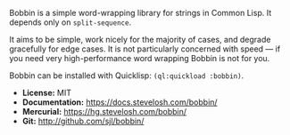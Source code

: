 Bobbin is a simple word-wrapping library for strings in Common Lisp.  It depends
only on `split-sequence`.

It aims to be simple, work nicely for the majority of cases, and degrade
gracefully for edge cases.  It is not particularly concerned with speed — if you
need very high-performance word wrapping Bobbin is not for you.

Bobbin can be installed with Quicklisp: `(ql:quickload :bobbin)`.

* **License:** MIT
* **Documentation:** <https://docs.stevelosh.com/bobbin/>
* **Mercurial:** <https://hg.stevelosh.com/bobbin/>
* **Git:** <http://github.com/sjl/bobbin/>
